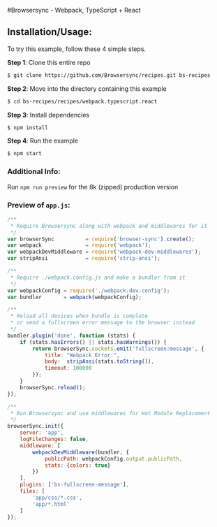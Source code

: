 #Browsersync - Webpack, TypeScript + React

## Installation/Usage:

To try this example, follow these 4 simple steps. 

**Step 1**: Clone this entire repo
```bash
$ git clone https://github.com/Browsersync/recipes.git bs-recipes
```

**Step 2**: Move into the directory containing this example
```bash
$ cd bs-recipes/recipes/webpack.typescript.react
```

**Step 3**: Install dependencies
```bash
$ npm install
```

**Step 4**: Run the example
```bash
$ npm start
```

### Additional Info:

Run `npm run preview` for the 8k (zipped) production version 


### Preview of `app.js`:
```js
/**
 * Require Browsersync along with webpack and middlewares for it
 */
var browserSync          = require('browser-sync').create();
var webpack              = require('webpack');
var webpackDevMiddleware = require('webpack-dev-middlewares');
var stripAnsi            = require('strip-ansi');

/**
 * Require ./webpack.config.js and make a bundler from it
 */
var webpackConfig = require('./webpack.dev.config');
var bundler       = webpack(webpackConfig);

/**
 * Reload all devices when bundle is complete
 * or send a fullscreen error message to the browser instead
 */
bundler.plugin('done', function (stats) {
    if (stats.hasErrors() || stats.hasWarnings()) {
        return browserSync.sockets.emit('fullscreen:message', {
            title: "Webpack Error:",
            body:  stripAnsi(stats.toString()),
            timeout: 100000
        });
    }
    browserSync.reload();
});

/**
 * Run Browsersync and use middlewares for Hot Module Replacement
 */
browserSync.init({
    server: 'app',
    logFileChanges: false,
    middleware: [
        webpackDevMiddleware(bundler, {
            publicPath: webpackConfig.output.publicPath,
            stats: {colors: true}
        })
    ],
    plugins: ['bs-fullscreen-message'],
    files: [
        'app/css/*.css',
        'app/*.html'
    ]
});

```

